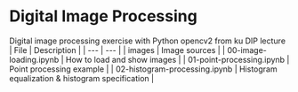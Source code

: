 # Digital Image Processing
Digital image processing exercise with Python opencv2 from ku DIP lecture
| File | Description |
| --- | --- |
| images | Image sources |
| 00-image-loading.ipynb | How to load and show images |
| 01-point-processing.ipynb | Point processing example |
| 02-histogram-processing.ipynb | Histogram equalization & histogram specification |